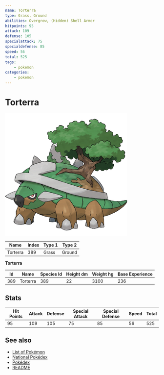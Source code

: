 ```yaml
---
name: Torterra
type: Grass, Ground
abilities: Overgrow, (Hidden) Shell Armor
hitpoints: 95
attack: 109
defense: 105
specialattack: 75
specialdefense: 85
speed: 56
total: 525
tags:
    - pokemon
categories:
    - pokemon
---
```


# Torterra


![Torterra](images/389.png)

| **Name** | **Index** | **Type 1** | **Type 2** |
|----|----|----|----|
| Torterra | 389 | Grass | Ground  |

**Torterra** 




| **Id** | **Name** | **Species Id** | **Height dm** | **Weight hg** | **Base Experience** |
|--------|----------|----------------|------------|------------|---------------------|
| 389 | Torterra | 389 | 22 | 3100 | 236 |



## Stats

| **Hit Points** | **Attack** | **Defense** | **Special Attack** | **Special Defense** | **Speed** | **Total** |
|----------------|------------|-------------|--------------------|---------------------|-----------|-----------|
| 95 | 109 | 105 | 75 | 85 | 56 | 525 |

## See also

- [List of Pokémon](../pokemon.md)
- [National Pokédex](../national_pokedex.md)
- [Pokédex](../pokedex.md)
- [README](../README.md)
